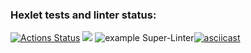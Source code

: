 ### Hexlet tests and linter status:
[![Actions Status](https://github.com/AlexSinitsin/frontend-project-lvl1/workflows/hexlet-check/badge.svg)](https://github.com/AlexSinitsin/frontend-project-lvl1/actions)
<a href="https://codeclimate.com/github/codeclimate/codeclimate/test_coverage"><img src="https://api.codeclimate.com/v1/badges/a99a88d28ad37a79dbf6/test_coverage" /></a>
![example Super-Linter](https://github.com/AlexSinitsin/frontend-project-lvl1/actions/workflows/superlinter.yml/badge.svg)[![asciicast](https://asciinema.org/a/NthU0RUzbqM7kPiPda1YWKsU1.png)](https://asciinema.org/a/NthU0RUzbqM7kPiPda1YWKsU1)
